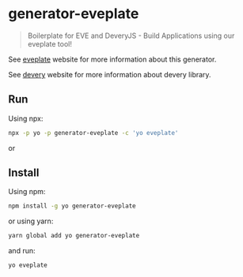 # generator-eveplate

> Boilerplate for EVE and DeveryJS - Build Applications using our eveplate tool!

See [eveplate](http://eveplate.com) website for more information about this generator.

See [devery](http://devery.io) website for more information about devery library.  

## Run

Using npx:

```sh
npx -p yo -p generator-eveplate -c 'yo eveplate'
```

or

## Install


Using npm:

```sh
npm install -g yo generator-eveplate
```

or using yarn:

```sh
yarn global add yo generator-eveplate
```

and run:

```sh
yo eveplate
```